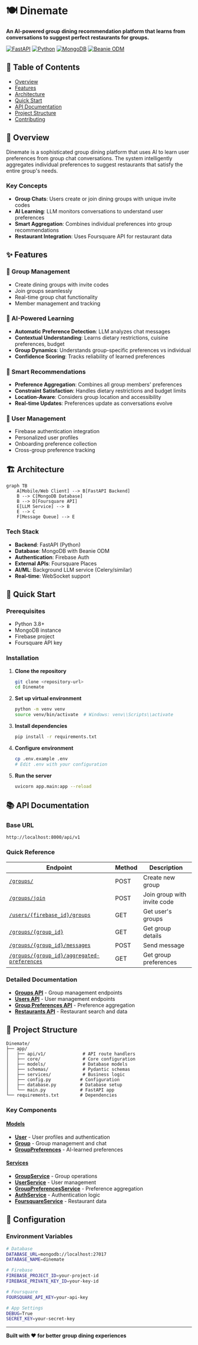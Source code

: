 # 🍽️ Dinemate

**An AI-powered group dining recommendation platform that learns from conversations to suggest perfect restaurants for groups.**

[![FastAPI](https://img.shields.io/badge/FastAPI-0.100+-green.svg)](https://fastapi.tiangolo.com/)
[![Python](https://img.shields.io/badge/Python-3.8+-blue.svg)](https://www.python.org/)
[![MongoDB](https://img.shields.io/badge/MongoDB-Latest-green.svg)](https://www.mongodb.com/)
[![Beanie ODM](https://img.shields.io/badge/Beanie-ODM-orange.svg)](https://beanie-odm.dev/)

## 📖 Table of Contents

- [Overview](#overview)
- [Features](#features)
- [Architecture](#architecture)
- [Quick Start](#quick-start)
- [API Documentation](#api-documentation)
- [Project Structure](#project-structure)
- [Contributing](#contributing)

## 🎯 Overview

Dinemate is a sophisticated group dining platform that uses AI to learn user preferences from group chat conversations. The system intelligently aggregates individual preferences to suggest restaurants that satisfy the entire group's needs.

### Key Concepts
- **Group Chats**: Users create or join dining groups with unique invite codes
- **AI Learning**: LLM monitors conversations to understand user preferences
- **Smart Aggregation**: Combines individual preferences into group recommendations
- **Restaurant Integration**: Uses Foursquare API for restaurant data

## ✨ Features

### 🤝 Group Management
- Create dining groups with invite codes
- Join groups seamlessly 
- Real-time group chat functionality
- Member management and tracking

### 🧠 AI-Powered Learning
- **Automatic Preference Detection**: LLM analyzes chat messages
- **Contextual Understanding**: Learns dietary restrictions, cuisine preferences, budget
- **Group Dynamics**: Understands group-specific preferences vs individual
- **Confidence Scoring**: Tracks reliability of learned preferences

### 🍴 Smart Recommendations
- **Preference Aggregation**: Combines all group members' preferences
- **Constraint Satisfaction**: Handles dietary restrictions and budget limits
- **Location-Aware**: Considers group location and accessibility
- **Real-time Updates**: Preferences update as conversations evolve

### 🔐 User Management
- Firebase authentication integration
- Personalized user profiles
- Onboarding preference collection
- Cross-group preference tracking

## 🏗️ Architecture

```mermaid
graph TB
    A[Mobile/Web Client] --> B[FastAPI Backend]
    B --> C[MongoDB Database]
    B --> D[Foursquare API]
    E[LLM Service] --> B
    E --> C
    F[Message Queue] --> E
```

### Tech Stack
- **Backend**: FastAPI (Python)
- **Database**: MongoDB with Beanie ODM
- **Authentication**: Firebase Auth
- **External APIs**: Foursquare Places
- **AI/ML**: Background LLM service (Celery/similar)
- **Real-time**: WebSocket support

## 🚀 Quick Start

### Prerequisites
- Python 3.8+
- MongoDB instance
- Firebase project
- Foursquare API key

### Installation

1. **Clone the repository**
   ```bash
   git clone <repository-url>
   cd Dinemate
   ```

2. **Set up virtual environment**
   ```bash
   python -m venv venv
   source venv/bin/activate  # Windows: venv\\Scripts\\activate
   ```

3. **Install dependencies**
   ```bash
   pip install -r requirements.txt
   ```

4. **Configure environment**
   ```bash
   cp .env.example .env
   # Edit .env with your configuration
   ```

5. **Run the server**
   ```bash
   uvicorn app.main:app --reload
   ```

## 📚 API Documentation

### Base URL
```
http://localhost:8000/api/v1
```

### Quick Reference

| Endpoint | Method | Description |
|----------|--------|-------------|
| [`/groups/`](docs/api/groups.md#create-group) | POST | Create new group |
| [`/groups/join`](docs/api/groups.md#join-group) | POST | Join group with invite code |
| [`/users/{firebase_id}/groups`](docs/api/users.md#get-user-groups) | GET | Get user's groups |
| [`/groups/{group_id}`](docs/api/groups.md#get-group-detail) | GET | Get group details |
| [`/groups/{group_id}/messages`](docs/api/groups.md#send-message) | POST | Send message |
| [`/groups/{group_id}/aggregated-preferences`](docs/api/group-preferences.md#get-aggregated-preferences) | GET | Get group preferences |

### Detailed Documentation
- **[Groups API](docs/api/groups.md)** - Group management endpoints
- **[Users API](docs/api/users.md)** - User management endpoints  
- **[Group Preferences API](docs/api/group-preferences.md)** - Preference aggregation
- **[Restaurants API](docs/api/restaurants.md)** - Restaurant search and data

## 📁 Project Structure

```
Dinemate/
├── app/
│   ├── api/v1/              # API route handlers
│   ├── core/                # Core configuration
│   ├── models/              # Database models
│   ├── schemas/             # Pydantic schemas
│   ├── services/            # Business logic
│   ├── config.py           # Configuration
│   ├── database.py         # Database setup
│   └── main.py             # FastAPI app
└── requirements.txt        # Dependencies
```

### Key Components

#### [Models](docs/models/README.md)
- **[User](docs/models/user.md)** - User profiles and authentication
- **[Group](docs/models/group.md)** - Group management and chat
- **[GroupPreferences](docs/models/group-preferences.md)** - AI-learned preferences

#### [Services](docs/services/README.md)
- **[GroupService](docs/services/group-service.md)** - Group operations
- **[UserService](docs/services/user-service.md)** - User management
- **[GroupPreferencesService](docs/services/group-preferences-service.md)** - Preference aggregation
- **[AuthService](docs/services/auth-service.md)** - Authentication logic
- **[FoursquareService](docs/services/foursquare-service.md)** - Restaurant data

## 🔧 Configuration

### Environment Variables
```bash
# Database
DATABASE_URL=mongodb://localhost:27017
DATABASE_NAME=dinemate

# Firebase
FIREBASE_PROJECT_ID=your-project-id
FIREBASE_PRIVATE_KEY_ID=your-key-id

# Foursquare
FOURSQUARE_API_KEY=your-api-key

# App Settings
DEBUG=True
SECRET_KEY=your-secret-key
```

---

**Built with ❤️ for better group dining experiences**
